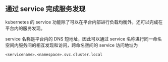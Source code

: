 ## 通过 service 完成服务发现  

kubernetes 的 service 功能除了可以在平台内部进行负载均衡外，还可以完成在平台内的服务发现。

service 名称是平台内的 DNS 短地址，因此可以通过 service 名称进行同一命名空间内服务间的相互发现和访问，跨命名空间的 service 访问地址为 

`<servicename>.<namespace>.svc.cluster.local`